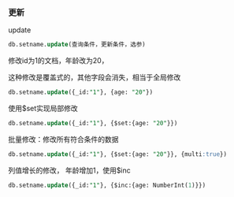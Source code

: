 ### 更新

update

```sql
db.setname.update(查询条件，更新条件，选参)
```

修改id为1的文档，年龄改为20，

这种修改是覆盖式的，其他字段会消失，相当于全局修改

```sql
db.setname.update({_id:"1"}, {age: "20"})
```

使用$set实现局部修改

```sql
db.setname.update({_id:"1"}, {$set:{age: "20"}})
```

批量修改：修改所有符合条件的数据

```sql
db.setname.update({_id:"1"}, {$set:{age: "20"}}, {multi:true})
```

列值增长的修改， 年龄增加1，使用$inc

```sql
db.setname.update({_id:"1"}, {$inc:{age: NumberInt(1)}})
```

